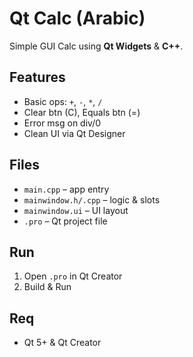 # Qt Calc (Arabic)

Simple GUI Calc using **Qt Widgets** & **C++**.

## Features
- Basic ops: `+`, `-`, `*`, `/`
- Clear btn (C), Equals btn (=)
- Error msg on div/0
- Clean UI via Qt Designer

## Files
- `main.cpp` – app entry  
- `mainwindow.h/.cpp` – logic & slots  
- `mainwindow.ui` – UI layout  
- `.pro` – Qt project file

## Run
1. Open `.pro` in Qt Creator  
2. Build & Run

## Req
- Qt 5+ & Qt Creator
